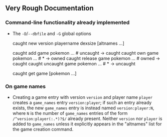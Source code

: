 ## Very Rough Documentation

### Command-line functionality already implemented

- The `-D`/`--dbfile` and `-G` global options

    caught new version playername dexsize [altnames ...]

    caught add game pokemon ...       # uncaught → caught
    caught own game pokemon ...       # * → owned
    caught release game pokemon ...   # owned → caught
    caught uncaught game pokemon ...  # * → uncaught

    caught get game [pokemon ...]

### On game names

- Creating a game entry with version `version` and player name `player` creates
  a `game_names` entry `version:player`; if such an entry already exists, the
  new `game_names` entry is instead named `version:player:N`, where `N` is the
  number of `game_names` entries of the form `/^version:player(:.*)?$/` already
  present.  Neither `version` nor `player` is added to `game_names` unless it
  explicitly appears in the "altnames" list for the game creation command.

